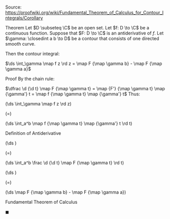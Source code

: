 # 

Source: https://proofwiki.org/wiki/Fundamental_Theorem_of_Calculus_for_Contour_Integrals/Corollary

Theorem
Let $D \subseteq \C$ be an open set.
Let $f: D \to \C$ be a continuous function.
Suppose that $F: D \to \C$ is an antiderivative of $f$.
Let $\gamma: \closedint a b \to D$ be a contour that consists of one directed smooth curve.

Then the contour integral:

$\ds \int_\gamma \map f z \rd z =  \map F {\map \gamma b} - \map F {\map \gamma a}$


Proof
By the chain rule:

$\dfrac \d {\d t} \map F {\map \gamma t} = \map {F'} {\map \gamma t} \map {\gamma'} t = \map f {\map \gamma t} \map {\gamma'} t$
Thus:














\(\ds \int_\gamma \map f z \rd z\)

\(=\)







\(\ds \int_a^b \map f {\map \gamma t} \map {\gamma'} t \rd t\)





Definition of Antiderivative














\(\ds \)

\(=\)







\(\ds \int_a^b \frac \d {\d t} \map F {\map \gamma t} \rd t\)




















\(\ds \)

\(=\)







\(\ds \map F {\map \gamma b} - \map F {\map \gamma a}\)





Fundamental Theorem of Calculus



$\blacksquare$





